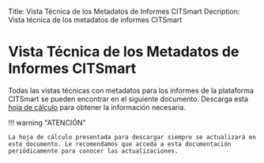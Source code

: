 Title: Vista Técnica de los Metadatos de Informes CITSmart
Decription: Vista técnica de los metadatos de informes CITSmart

# Vista Técnica de los Metadatos de Informes CITSmart

Todas las vistas técnicas con metadatos para los informes de la plataforma CITSmart se pueden encontrar en el siguiente documento. Descarga esta [hoja de cálculo][1] para obtener la información necesaria.

!!! warning "ATENCIÓN"

    La hoja de cálculo presentada para descargar siempre se actualizará en este documento. Le recomendamos que acceda a esta documentación periódicamente para conocer las actualizaciones.
  
  
  
[1]:/es-es/citsmart-platform-9/additional-features/bi-metadados-tecnico-views-relatorios.xlsx
